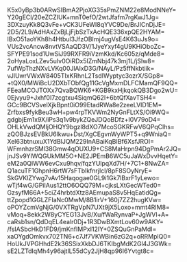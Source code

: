 K5x0yBp3b0ARwSIBmA2PjoXG35sPmZNM22e8ModNNeY=
Y20gECl/20eZCZIUK+mnT0efO/2wtJfafm7rgKwJ1Jg=
3DXzuyKk8Q3vFe+vCK3UFeWI8qYVC9De/BrJICnDjJE=
2D5/2L9/AdHAxZxBjLjFjbSzTxAcHQE336xpQE2HYAM=
IBxO51aoYKh8h4Htbul3JfzOBImj4ugVsE4K63uJs9o=
VUs2vcAncw8nvtVSAaQD3V/1JyeYxyf4gU9KHiOboZc=
SFYPE91sod1UwSiJ99RXFR9iVzmKkd/Kc605z/qMde8=
2oHyaLoxLZev5uIv0OiRDx5IZmNbj47k3mj1L/jSlw8=
7ufWpThzNXvLVKq00JlAIxD3G/NAyL/Pz5ffNkbtiik=
vJlUwrVWxW8405TIxKRhnL2TsdIWyptyc3ozrX/SGp8=
+tQX0/MWiBcU2DXbTObfQg11GcVgMxmDLFCMamQF9QQ=
FEeaMCOJTOXx7QvaBQWK6+KGB9kxHjkqokQB3Dgo2wU=
0Ejvyu9+Jxhf0I7zcgtxu4SiqmQ62I+6btQfXavTSH4=
GCc9BCVSvelXjkBpnt0iO99EtadRWa8e2zeeLVID1EM=
Zrfbxs9fykBeu3wH+pw4rpTKVWm2NyGnFLtXS/Oi9WQ=
gdgbjEm1x9X/iPs3q1v9bykZQeJDQoBDfz+I0V79oD4=
OHLkVwdQMIjOHQY9bgzl8dXO7McoSGKRFwV6QPqClhs=
zQOBJzsEVBkU6lkwu+Dst/XgCEgvnWyWPT5+q9WniaQ=
Xel63btnuxuX1YdBlJQM229InABaiKqBIBf6XsfJROI=
WFmnhzrSMl38Gmw4qOUXU9+CS8MaHrpn94DgPmAr2JQ=
jnJSv9YIWQGUkMM5O+NE2JPEmB6WC5uJaWxDvvHqetY=
eM2a0QlWW6evCxu9hqv/fqzYUlpqXd7H/+7C1+8NwZA=
Q1acuTF1GhpnH6rtW7sFTblkfnrjlcl/8pF8SOyNryE=
SkGVKlZYwg7vAv15Haqogae0GL9i1Gk7lBxrF1yLewo=
wTjf4wG/GPiIAus12ttO6OQQ79M+cjksLXtGecWTed0=
GzsyfM66A+5ciZ4hrbtdXtz8AEmupaS8v5HqEatidQg=
ttZpopd1GGLZFIaNc0MwM/8B1irV+160j7ZZ2hugKVw=
oPOYZcmVgNjG/0VXTRgVpN7UXt9jX5Loxo+mmt4RIM8=
vMoq+8ekk2W8yCYEG13JvB/Xu/fWaRynvaP+JgWVl+A=
caRsb1sn/QdDqEL4ealr0Dj+1R3DwBXmtLov60w9AKY=
/fsIASbcHkD1FD9/jmKnfIMPxI12IY+0ZSQuGnPaMdI=
xaOYgdOmkvx702TN6+c7Jf7VKWBin6zG2q+oRRMplQ0=
HoUkJVPGHhdE2k36SSixXkbDJ6TKIbgMdK2Gl4J3GWk=
sE2LZTdIqMh4y96ajtlL55dCy2JjH8qp96I6Yvtgt8c=
